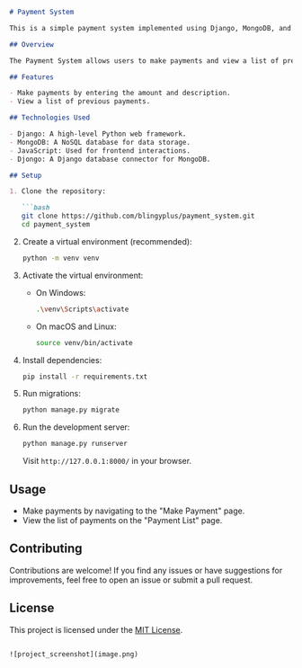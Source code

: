 
```markdown
# Payment System

This is a simple payment system implemented using Django, MongoDB, and JavaScript.

## Overview

The Payment System allows users to make payments and view a list of previous payments. It is built with Django as the backend framework, MongoDB as the database, and JavaScript for frontend interactions.

## Features

- Make payments by entering the amount and description.
- View a list of previous payments.

## Technologies Used

- Django: A high-level Python web framework.
- MongoDB: A NoSQL database for data storage.
- JavaScript: Used for frontend interactions.
- Djongo: A Django database connector for MongoDB.

## Setup

1. Clone the repository:

   ```bash
   git clone https://github.com/blingyplus/payment_system.git
   cd payment_system
   ```

2. Create a virtual environment (recommended):

   ```bash
   python -m venv venv
   ```

3. Activate the virtual environment:

   - On Windows:

     ```bash
     .\venv\Scripts\activate
     ```

   - On macOS and Linux:

     ```bash
     source venv/bin/activate
     ```

4. Install dependencies:

   ```bash
   pip install -r requirements.txt
   ```

5. Run migrations:

   ```bash
   python manage.py migrate
   ```

6. Run the development server:

   ```bash
   python manage.py runserver
   ```

   Visit `http://127.0.0.1:8000/` in your browser.

## Usage

- Make payments by navigating to the "Make Payment" page.
- View the list of payments on the "Payment List" page.

## Contributing

Contributions are welcome! If you find any issues or have suggestions for improvements, feel free to open an issue or submit a pull request.

## License

This project is licensed under the [MIT License](LICENSE).

```

![project_screenshot](image.png)
